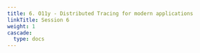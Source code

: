 ```yaml
---
title: 6. O11y - Distributed Tracing for modern applications
linkTitle: Session 6
weight: 1
cascade:
  type: docs
---
```

